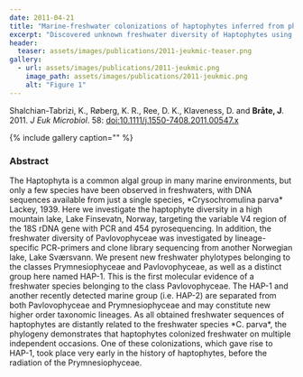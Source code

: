 ```yaml
---
date: 2011-04-21
title: "Marine-freshwater colonizations of haptophytes inferred from phylogeny of environmental 18S rDNA sequences"
excerpt: "Discovered unknown freshwater diversity of Haptophytes using environmental sequence data."
header:
  teaser: assets/images/publications/2011-jeukmic-teaser.png
gallery:
  - url: assets/images/publications/2011-jeukmic.png
    image_path: assets/images/publications/2011-jeukmic.png
    alt: "Figure 1"
---
```


Shalchian-Tabrizi, K., Røberg, K. R., Ree, D. K., Klaveness, D. and **Bråte, J**. 2011. *J Euk Microbiol*. 58: [doi:10.1111/j.1550-7408.2011.00547.x](http://onlinelibrary.wiley.com/doi/10.1111/j.1550-7408.2011.00547.x/abstract)

{% include gallery caption="" %}

<h3>Abstract</h3>
The Haptophyta is a common algal group in many marine environments, but only a few species have been observed in freshwaters, with DNA sequences available from just a single species, *Crysochromulina parva* Lackey, 1939. Here we investigate the haptophyte diversity in a high mountain lake, Lake Finsevatn, Norway, targeting the variable V4 region of the 18S rDNA gene with PCR and 454 pyrosequencing. In addition, the freshwater diversity of Pavlovophyceae was investigated by lineage-specific PCR-primers and clone library sequencing from another Norwegian lake, Lake Sværsvann. We present new freshwater phylotypes belonging to the classes Prymnesiophyceae and Pavlovophyceae, as well as a distinct group here named HAP-1. This is the first molecular evidence of a freshwater species belonging to the class Pavlovophyceae. The HAP-1 and another recently detected marine group (i.e. HAP-2) are separated from both Pavlovophyceae and Prymnesiophyceae and may constitute new higher order taxonomic lineages. As all obtained freshwater sequences of haptophytes are distantly related to the freshwater species *C. parva*, the phylogeny demonstrates that haptophytes colonized freshwater on multiple independent occasions. One of these colonizations, which gave rise to HAP-1, took place very early in the history of haptophytes, before the radiation of the Prymnesiophyceae.
